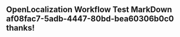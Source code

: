 <properties
ms.topic="hero-topic"
ms.test1="hero-topic"
ms.test2="test"/>

## OpenLocalization Workflow Test MarkDown af08fac7-5adb-4447-80bd-bea60306b0c0 thanks!
